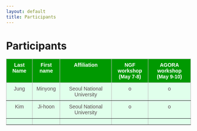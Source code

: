 ```yaml
---
layout: default
title: Participants
---
```


<div class="post">
	<h1 class="pageTitle">Participants</h1>


<style type="text/css">
.tg  {border-collapse:collapse;border-color:#bbb;border-spacing:0;}
.tg td{background-color:#E0FFEB;border-color:#bbb;border-style:solid;border-width:1px;color:#594F4F;
  font-family:Arial, sans-serif;font-size:14px;overflow:hidden;padding:8px 4px;word-break:normal;}
.tg th{background-color:#9DE0AD;border-color:#bbb;border-style:solid;border-width:1px;color:#493F3F;
  font-family:Arial, sans-serif;font-size:14px;font-weight:normal;overflow:hidden;padding:8px 4px;word-break:normal;}
.tg .tg-dqvt{background-color:#009901;border-color:inherit;color:#ffffff;font-weight:bold;text-align:center;vertical-align:top}
.tg .tg-n4x3{background-color:#009901;border-color:inherit;color:#ffffff;font-weight:bold;text-align:center;vertical-align:middle}
.tg .tg-c3ow{border-color:inherit;text-align:center;vertical-align:top}
.tg .tg-yal4{background-color:#009901;border-color:inherit;color:#ffffff;text-align:center;vertical-align:top}
</style>
<table class="tg">
<thead>
  <tr>
    <th class="tg-dqvt"><span style="font-weight:var(--base-text-weight-semibold, 600)">Last Name</span></th>
    <th class="tg-yal4"><span style="font-weight:var(--base-text-weight-semibold, 600)">First name</span></th>
    <th class="tg-yal4"><span style="font-weight:var(--base-text-weight-semibold, 600)">Affiliation</span></th>
    <th class="tg-yal4"><span style="font-weight:var(--base-text-weight-semibold, 600)">NGF workshop</span><br><span style="font-weight:var(--base-text-weight-semibold, 600)">(May 7-8)</span></th>
    <th class="tg-n4x3"><span style="font-weight:var(--base-text-weight-semibold, 600)">AGORA workshop</span><br><span style="font-weight:var(--base-text-weight-semibold, 600)">(May 9-10)</span></th>
  </tr>
</thead>
<tbody>
  <tr>
    <td class="tg-c3ow">Jung</td>
    <td class="tg-c3ow">Minyong</td>
    <td class="tg-c3ow">Seoul National University</td>
    <td class="tg-c3ow">o</td>
    <td class="tg-c3ow">o</td>
  </tr>
  <tr>
    <td class="tg-c3ow"><span style="font-weight:400;font-style:normal;text-decoration:none">Kim</span></td>
    <td class="tg-c3ow">Ji-hoon</td>
    <td class="tg-c3ow">Seoul National University</td>
    <td class="tg-c3ow">o</td>
    <td class="tg-c3ow">o</td>
  </tr>
  <tr>
    <td class="tg-c3ow"></td>
    <td class="tg-c3ow"></td>
    <td class="tg-c3ow"></td>
    <td class="tg-c3ow"></td>
    <td class="tg-c3ow"></td>
  </tr>
</tbody>
</table>


</div>
